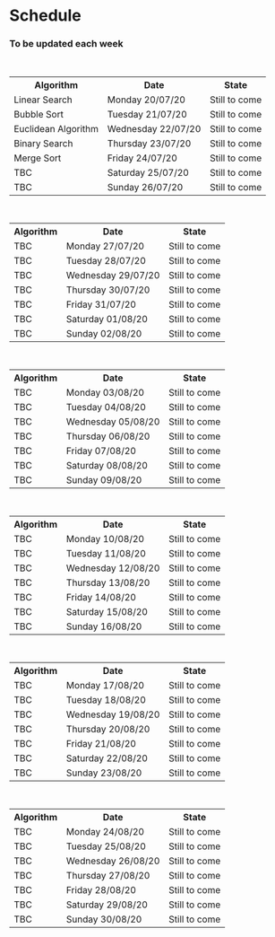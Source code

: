 <h1>Schedule</h1>
<h3>To be updated each week</h3>


<br />
<table>
<tr><th>Algorithm</th><th>Date</th><th>State</th></tr>
<tr><td>Linear Search </td><td>Monday 20/07/20</td><td>Still to come</td></tr>
<tr><td>Bubble Sort </td><td>Tuesday 21/07/20</td><td>Still to come</td></tr>
<tr><td>Euclidean Algorithm </td><td>Wednesday 22/07/20</td><td>Still to come</td></tr>
<tr><td>Binary Search </td><td>Thursday 23/07/20</td><td>Still to come</td></tr>
<tr><td>Merge Sort </td><td>Friday 24/07/20</td><td>Still to come</td></tr>
<tr><td>TBC </td><td>Saturday 25/07/20</td><td>Still to come</td></tr>
<tr><td>TBC </td><td>Sunday 26/07/20</td><td>Still to come</td></tr>
</table>

<br />
<table>
<tr><th>Algorithm</th><th>Date</th><th>State</th></tr>
<tr><td>TBC </td><td>Monday 27/07/20</td><td>Still to come</td></tr>
<tr><td>TBC </td><td>Tuesday 28/07/20</td><td>Still to come</td></tr>
<tr><td>TBC </td><td>Wednesday 29/07/20</td><td>Still to come</td></tr>
<tr><td>TBC </td><td>Thursday 30/07/20</td><td>Still to come</td></tr>
<tr><td>TBC </td><td>Friday 31/07/20</td><td>Still to come</td></tr>
<tr><td>TBC </td><td>Saturday 01/08/20</td><td>Still to come</td></tr>
<tr><td>TBC </td><td>Sunday 02/08/20</td><td>Still to come</td></tr>
</table>

<br />
<table>
<tr><th>Algorithm</th><th>Date</th><th>State</th></tr>
<tr><td>TBC </td><td>Monday 03/08/20</td><td>Still to come</td></tr>
<tr><td>TBC </td><td>Tuesday 04/08/20</td><td>Still to come</td></tr>
<tr><td>TBC </td><td>Wednesday 05/08/20</td><td>Still to come</td></tr>
<tr><td>TBC </td><td>Thursday 06/08/20</td><td>Still to come</td></tr>
<tr><td>TBC </td><td>Friday 07/08/20</td><td>Still to come</td></tr>
<tr><td>TBC </td><td>Saturday 08/08/20</td><td>Still to come</td></tr>
<tr><td>TBC </td><td>Sunday 09/08/20</td><td>Still to come</td></tr>
</table>

<br />
<table>
<tr><th>Algorithm</th><th>Date</th><th>State</th></tr>
<tr><td>TBC </td><td>Monday 10/08/20</td><td>Still to come</td></tr>
<tr><td>TBC </td><td>Tuesday 11/08/20</td><td>Still to come</td></tr>
<tr><td>TBC </td><td>Wednesday 12/08/20</td><td>Still to come</td></tr>
<tr><td>TBC </td><td>Thursday 13/08/20</td><td>Still to come</td></tr>
<tr><td>TBC </td><td>Friday 14/08/20</td><td>Still to come</td></tr>
<tr><td>TBC </td><td>Saturday 15/08/20</td><td>Still to come</td></tr>
<tr><td>TBC </td><td>Sunday 16/08/20</td><td>Still to come</td></tr>
</table>

<br />
<table>
<tr><th>Algorithm</th><th>Date</th><th>State</th></tr>
<tr><td>TBC </td><td>Monday 17/08/20</td><td>Still to come</td></tr>
<tr><td>TBC </td><td>Tuesday 18/08/20</td><td>Still to come</td></tr>
<tr><td>TBC </td><td>Wednesday 19/08/20</td><td>Still to come</td></tr>
<tr><td>TBC </td><td>Thursday 20/08/20</td><td>Still to come</td></tr>
<tr><td>TBC </td><td>Friday 21/08/20</td><td>Still to come</td></tr>
<tr><td>TBC </td><td>Saturday 22/08/20</td><td>Still to come</td></tr>
<tr><td>TBC </td><td>Sunday 23/08/20</td><td>Still to come</td></tr>
</table>

<br />
<table>
<tr><th>Algorithm</th><th>Date</th><th>State</th></tr>
<tr><td>TBC </td><td>Monday 24/08/20</td><td>Still to come</td></tr>
<tr><td>TBC </td><td>Tuesday 25/08/20</td><td>Still to come</td></tr>
<tr><td>TBC </td><td>Wednesday 26/08/20</td><td>Still to come</td></tr>
<tr><td>TBC </td><td>Thursday 27/08/20</td><td>Still to come</td></tr>
<tr><td>TBC </td><td>Friday 28/08/20</td><td>Still to come</td></tr>
<tr><td>TBC </td><td>Saturday 29/08/20</td><td>Still to come</td></tr>
<tr><td>TBC </td><td>Sunday 30/08/20</td><td>Still to come</td></tr>

<table>